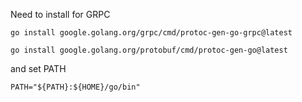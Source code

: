 Need to install for GRPC

```
go install google.golang.org/grpc/cmd/protoc-gen-go-grpc@latest
```

```
go install google.golang.org/protobuf/cmd/protoc-gen-go@latest
```

and set PATH

```
PATH="${PATH}:${HOME}/go/bin"
```
